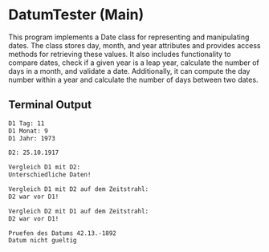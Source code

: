 # DatumTester (Main)

This program implements a Date class for representing and manipulating dates. The class stores day, month, and year attributes and provides access methods for retrieving these values. It also includes functionality to compare dates, check if a given year is a leap year, calculate the number of days in a month, and validate a date. Additionally, it can compute the day number within a year and calculate the number of days between two dates.

## Terminal Output

```bash
D1 Tag: 11
D1 Monat: 9
D1 Jahr: 1973

D2: 25.10.1917

Vergleich D1 mit D2:
Unterschiedliche Daten!

Vergleich D1 mit D2 auf dem Zeitstrahl:
D2 war vor D1!

Vergleich D2 mit D1 auf dem Zeitstrahl:
D2 war vor D1!

Pruefen des Datums 42.13.-1892
Datum nicht gueltig
```
